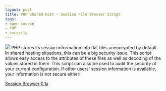 ```yaml
---
layout: post
title: PHP Shared Host - Session File Browser Script
tags:
- open source
- PHP
- security
---
```


![](http://aaronsaray.com/blog/wp-content/uploads/2008/05/sessionfilebrowser-108x150.jpg) 			PHP stores its session information into flat files unencrypted by default. 			In shared hosting situations, this can be a big security issue.  This script 			allows easy access to the attributes of these files as well as decoding of  			the values stored in them.  This script can also be used to audit the security 			of your current configuration.  If other users' session information is available, 			your information is not secure either!

[Session Browser 0.1a](http://aaronsaray.com/blog/wp-content/uploads/2008/04/sessionfilebrowser_01a.zip)
